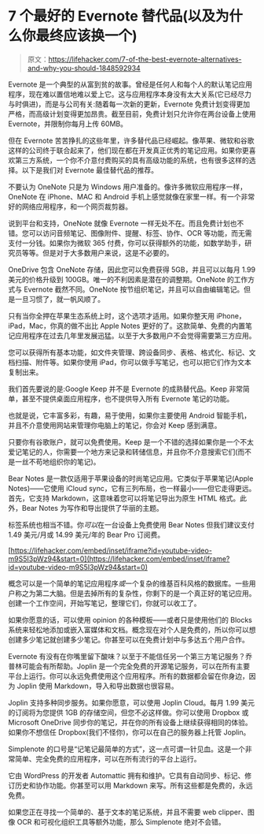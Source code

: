 # 7 个最好的 Evernote 替代品(以及为什么你最终应该换一个)

> 原文：<https://lifehacker.com/7-of-the-best-evernote-alternatives-and-why-you-should-1848592934>

Evernote 是一个典型的从富到贫的故事。曾经是任何人和每个人的默认笔记应用程序，现在难以置信地难以爱上它。这与应用程序本身没有太大关系(它已经尽力与时俱进)，而是与公司有关:随着每一次新的更新，Evernote 免费计划变得更加严格，而高级计划变得更加昂贵。截至目前，免费计划只允许你在两台设备上使用 Evernote，并限制你每月上传 60MB。

但在 Evernote 苦苦挣扎的这些年里，许多替代品已经崛起。像苹果、微软和谷歌这样的公司终于联合起来了，他们现在都在开发真正优秀的笔记应用。如果你更喜欢第三方系统，一个你不介意付费购买的具有高级功能的系统，也有很多这样的选择。以下是我们对 Evernote 最佳替代品的推荐。

不要认为 OneNote 只是为 Windows 用户准备的。像许多微软应用程序一样，OneNote 在 iPhone、MAC 和 Android 手机上感觉就像在家里一样。有一个非常好的网络应用程序，和一个网页裁剪器。

说到平台和支持，OneNote 就像 Evernote 一样无处不在。而且免费计划也不错。您可以访问音频笔记、图像附件、提醒、标签、协作、OCR 等功能，而无需支付一分钱。如果你为微软 365 付费，你可以获得额外的功能，如数学助手，研究员等等。但是对于大多数用户来说，这是不必要的。

OneDrive 包含 OneNote 存储，因此您可以免费获得 5GB，并且可以以每月 1.99 美元的价格升级到 100GB。唯一的不利因素是潜在的调整期。OneNote 的工作方式与 Evernote 截然不同。OneNote 按节组织笔记，并且可以自由编辑笔记。但是一旦习惯了，就一帆风顺了。

只有当你全押在苹果生态系统上时，这个选项才适用。如果你整天用 iPhone，iPad，Mac，你真的做不出比 Apple Notes 更好的了。这款简单、免费的内置笔记应用程序在过去几年里发展迅猛。以至于大多数用户不会觉得需要第三方应用。

您可以获得所有基本功能，如文件夹管理、跨设备同步、表格、格式化、标记、文档扫描、附件等。如果你使用 iPad，你可以做手写笔记，也可以把它们作为文本复制出来。

我们首先要说的是:Google Keep 并不是 Evernote 的成熟替代品。Keep 非常简单，甚至不提供桌面应用程序，也不提供导入所有 Evernote 笔记的功能。

也就是说，它丰富多彩，有趣，易于使用，如果你主要使用 Android 智能手机，并且不介意使用网站来管理你电脑上的笔记，你会对 Keep 感到满意。

只要你有谷歌账户，就可以免费使用。Keep 是一个不错的选择如果你是一个不太爱记笔记的人，你需要一个地方来记录和转储信息，并且你不介意搜索它们(而不是一丝不苟地组织你的笔记)。

Bear Notes 是一款仅适用于苹果设备的时尚笔记应用。它类似于苹果笔记(Apple Notes)——它使用 iCloud sync，它有三列布局，也一样最小——但它走得更远。首先，它支持 Markdown，这意味着您可以将笔记导出为原生 HTML 格式。此外，Bear Notes 为写作和导出提供了华丽的主题。

标签系统也相当不错。你*可以*在一台设备上免费使用 Bear Notes 但我们建议支付 1.49 美元/月或 14.99 美元/年的 Bear Pro 订阅费。

 [https://lifehacker.com/embed/inset/iframe?id=youtube-video-m9S5I3pWz94&start=0](https://lifehacker.com/embed/inset/iframe?id=youtube-video-m9S5I3pWz94&start=0) 

概念可以是一个简单的笔记应用程序*或*一个复杂的维基百科风格的数据库。一些用户称之为第二大脑。但是去掉所有的复杂性，你剩下的是一个真正好的笔记应用。创建一个工作空间，开始写笔记，整理它们，你就可以收工了。

如果你愿意的话，可以使用 opinion 的各种模板——或者只是使用他们的 Blocks 系统来轻松地添加或嵌入富媒体和文档。概念现在对个人是免费的，所以你可以想创建多少笔记就创建多少笔记。你甚至可以在免费计划中与多达五个用户合作。

Evernote 有没有在你嘴里留下酸味？以至于不能信任另一个第三方笔记服务？乔普林可能会有所帮助。Joplin 是一个完全免费的开源笔记服务，可以在所有主要平台上运行。你可以永远免费使用这个应用程序。所有的数据都会留在你身边，因为 Joplin 使用 Markdown，导入和导出数据也很容易。

Joplin 支持多种同步服务。如果你愿意，可以使用 Joplin Cloud。每月 1.99 美元的订阅将为您提供 1GB 的存储空间，但您不必这样做。你可以使用 Dropbox 或 Microsoft OneDrive 同步你的笔记，并在你的所有设备上继续获得相同的体验。如果你不想信任 Dropbox(我们不怪你)，你可以在自己的服务器上托管 Joplin。

Simplenote 的口号是“记笔记最简单的方式”，这一点可谓一针见血。这是一个非常简单、完全免费的应用程序，可以在所有流行的平台上运行。

它由 WordPress 的开发者 Automattic 拥有和维护。它具有自动同步、标记、修订历史和协作功能。你甚至可以用 Markdown 来写。所有这些都是免费的，永远免费。

如果您正在寻找一个简单的、基于文本的笔记系统，并且不需要 web clipper、图像 OCR 和可视化组织工具等额外功能，那么 Simplenote 绝对不会错。